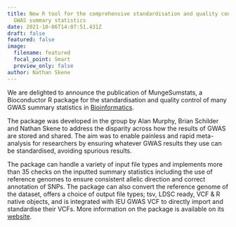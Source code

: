 ```yaml
---
title: New R tool for the comprehensive standardisation and quality control of
  GWAS summary statistics
date: 2021-10-06T14:07:51.431Z
draft: false
featured: false
image:
  filename: featured
  focal_point: Smart
  preview_only: false
author: Nathan Skene
---
```

We are delighted to announce the publication of MungeSumstats, a Bioconductor R package for the standardisation and quality control of many GWAS summary statistics in [Bioinformatics](https://academic.oup.com/bioinformatics/advance-article/doi/10.1093/bioinformatics/btab665/6380562).

The package was developed in the group by Alan Murphy, Brian Schilder and Nathan Skene to address the disparity across how the results of GWAS are stored and shared. The aim was to enable painless and rapid meta-analysis for researchers by ensuring whatever GWAS results they use can be standardised, avoiding spurious results.

The package can handle a variety of input file types and implements more than 35 checks on the inputted summary statistics including the use of reference genomes to ensure consistent allelic direction and correct annotation of SNPs. The package can also convert the reference genome of the dataset, offers a choice of output file types; tsv, LDSC ready, VCF & R native objects, and is integrated with IEU GWAS VCF to directly import and standardise their VCFs. More information on the package is available on its [website](https://neurogenomics.github.io/MungeSumstats/articles/MungeSumstats.html).
